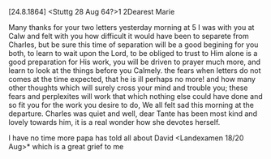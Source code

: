  [24.8.1864]
 <Stuttg 28 Aug 64?>1
2Dearest Marie

Many thanks for your two letters yesterday morning at 5 I was with you at Calw and felt with you how difficult it would have been to separete from Charles, but be sure this time of separation will be a good begining for you both, to learn to wait upon the Lord, to be obliged to trust to Him alone is a good preparation for His work, you will be driven to prayer much more, and learn to look at the things before you Calmely. the fears when letters do not comes at the time expected, that he is ill perhaps no more! and how many other thoughts which will surely cross your mind and trouble you; these fears and perplexites will work that which nothing else could have done and so fit you for the work you desire to do, We all felt sad this morning at the departure. Charles was quiet and well, dear Tante has been most kind and lovely towards him, it is a real wonder how she devotes herself.

I have no time more papa has told all about David <Landexamen 18/20 Aug>* which is a great grief to me
